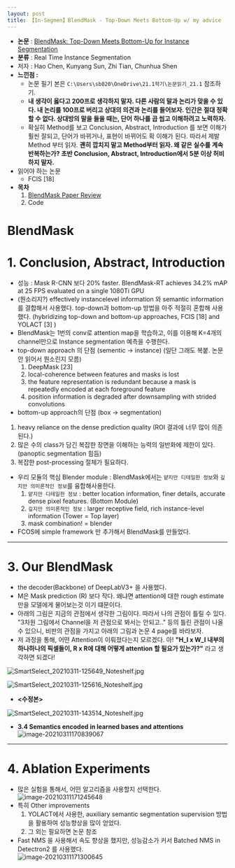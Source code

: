 ```yaml
---
layout: post
title: 【In-Segmen】BlendMask - Top-Down Meets Bottom-Up w/ my advice
---
```


- **논문** : [BlendMask: Top-Down Meets Bottom-Up for Instance Segmentation](https://arxiv.org/abs/2001.00309)
- **분류** : Real Time Instance Segmentation
- 저자 : Hao Chen, Kunyang Sun, Zhi Tian, Chunhua Shen
- **느낀점 :** 
  - 논문 필기 본은 `C:\Users\sb020\OneDrive\21.1학기\논문읽기_21.1` 참조하기. 
  - **내 생각이 옳다고 200프로 생각하지 말자. 다른 사람의 말과 논리가 맞을 수 있다. 내 논리를 100프로 버리고 상대의 의견과 논리를 들어보자. 인간은 절대 정확할 수 없다. 상대방의 말을 들을 때는, 단어 하나를 곱 씹고 이해하려고 노력하자.**
  - 확실히 Method를 보고 Conclusion, Abstract, Introduction 를 보면 이해가 훨씬 잘되고, 단어가 바뀌거나, 표현이 바뀌어도 확 이해가 된다. 따라서 제발 Method 부터 읽자. **괜히 깝치지 말고 Method부터 읽자. 왜 같은 실수를 계속 반복하는가? 초반 Conclusion, Abstract, Introduction에서 5분 이상 허비하지 말자.**
- 읽어야 하는 논문 
  - FCIS [18]
- **목차**
  1. [BlendMask Paper Review](https://junha1125.github.io/blog/artificial-intelligence/2021-03-09-MaskScore/#a-mask-scoring-r-cnn)
  3. Code 



# BlendMask

# 1. Conclusion, Abstract, Introduction

- 성능 : Mask R-CNN 보다 20% faster. BlendMask-RT achieves 34.2% mAP at 25 FPS evaluated on a single 1080Ti GPU
- (뭔소리지?) effectively  instancelevel information 와  semantic information 를 결합해서 사용했다. top-down과 bottom-up 방법을 아주 적절히 혼합해 사용했다. (hybridizing top-down and bottom-up approaches, FCIS [18] and YOLACT [3] ) 
- BlendMask는 1번의 conv로 attention map을 학습하고, 이를 이용해 K=4개의 channel만으로 Instance segmentation 예측을 수행한다.  
- top-down approach 의 단점 (sementic -> instance) (일단 그래도 복붙. 논문 안 읽어서 뭔소린지 모름)
  1. DeepMask [23]
  2. local-coherence between features and masks is lost
  3. the feature representation is redundant because a mask is repeatedly encoded at each foreground feature
  4. position information is degraded after downsampling with strided convolutions
-  bottom-up approach의 단점 (box -> segmentation)
  1.  heavy reliance on the dense prediction quality (ROI 결과에 너무 많이 의존된다.)
  2. 많은 수의 class가 담긴 복잡한 장면을 이해하는 능력의 일반화에 제한이 있다. (panoptic segmentation 힘듬)
  3. 복잡한 post-processing 절체가 필요하다.
- 우리 모듈의 핵심 Blender module : BlendMask에서는 `얕지만 디테일한 정보`와 `깊지만 의미론적인 정보`를 융합해사용한다. 
  1. `얕지만 디테일한 정보` :  better location information, finer details,  accurate dense pixel features. (Bottom Module)
  2. `깊지만 의미론적인 정보` : larger receptive field, rich instance-level information (Tower = Top layer)
  3.  mask combination! = blender
- FCOS에 simple framework 만 추가해서 BlendMask를 만들었다.



---

# 3. Our BlendMask

- the decoder(Backbone) of DeepLabV3+ 을 사용했다. 
- M은 Mask prediction (R) 보다 작다. 왜냐면 attention에 대한 rough estimate 만을 모델에게 물어보는것 이기 떄문이다.
- 아래의 그림은 지금의 관점에서 생각한 그림이다. 따라서 나의 관점이 틀릴 수 있다. "3차원 그림에서 Channel을 저 관점으로 봐서는 안되고.." 등의 틀린 관점이 나올 수 있으니, 비판의 관점을 가지고 아래의 그림과 논문 4 page를 바라보자.  
- 저 과정을 통해, 어떤 Attention이 이뤄졌다는지 모르겠다. 아! **"H_l x W_l 내부의 하나하나의 픽셀들이, R x R에 대해 어떻게 attention 할 필요가 있는가?"** 라고 생각하면 되겠다!

![SmartSelect_20210311-125649_Noteshelf.jpg](https://github.com/junha1125/Imgaes_For_GitBlog/blob/master/2021-3/blendMask/SmartSelect_20210311-125649_Noteshelf.jpg?raw=true)

![SmartSelect_20210311-125616_Noteshelf.jpg](https://github.com/junha1125/Imgaes_For_GitBlog/blob/master/2021-3/blendMask/SmartSelect_20210311-125616_Noteshelf.jpg?raw=true)

- **<수정본>** 

![SmartSelect_20210311-143514_Noteshelf.jpg](https://github.com/junha1125/Imgaes_For_GitBlog/blob/master/2021-3/blendMask/SmartSelect_20210311-143514_Noteshelf.jpg?raw=true)



- **3.4 Semantics encoded in learned bases and attentions**   
  ![image-20210311170839067](https://github.com/junha1125/Imgaes_For_GitBlog/blob/master/Typora/image-20210311170839067.png?raw=tru)



---

# 4. Ablation Experiments

- 많은 실험을 통해서, 어떤 알고리즘을 사용할지 선택한다.    
  ![image-20210311171245648](https://github.com/junha1125/Imgaes_For_GitBlog/blob/master/Typora/image-20210311171245648.png?raw=tru)
- 특히 Other improvements 
  1. YOLACT에서 사용한, auxiliary semantic segmentation supervision 방법을 활용하여 성능향상을 많이 얻었다.
  2. 그 외는 필요하면 논문 참조     
- Fast NMS 을 사용해서 속도 향상을 했지만, 성능감소가 커서 Batched NMS in Detectron2 를 사용했다.    
  ![image-20210311171300645](https://github.com/junha1125/Imgaes_For_GitBlog/blob/master/Typora/image-20210311171300645.png?raw=tru)

























